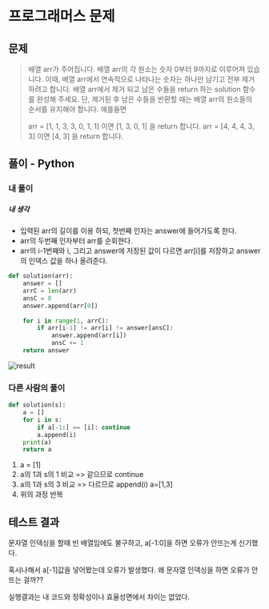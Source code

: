 # 프로그래머스 문제

## 문제

> 배열 arr가 주어집니다. 배열 arr의 각 원소는 숫자 0부터 9까지로 이루어져 있습니다. 이때, 배열 arr에서 연속적으로 나타나는 숫자는 하나만 남기고 전부 제거하려고 합니다. 배열 arr에서 제거 되고 남은 수들을 return 하는 solution 함수를 완성해 주세요. 단, 제거된 후 남은 수들을 반환할 때는 배열 arr의 원소들의 순서를 유지해야 합니다.
> 예를들면
>
> arr = [1, 1, 3, 3, 0, 1, 1] 이면 [1, 3, 0, 1] 을 return 합니다.
> arr = [4, 4, 4, 3, 3] 이면 [4, 3] 을 return 합니다.

## 풀이 - Python

### 내 풀이

##### 내 생각

- 입력된 arr의 길이를 이용 하되, 첫번째 인자는 answer에 들어가도록 한다.
- arr의 두번째 인자부터 arr를 순회한다.
- arr의 i-1번째와 i, 그리고 answer에 저장된 값이 다르면 arr[i]를 저장하고 answer의 인덱스 값을 하나 올려준다.

```python
def solution(arr):
    answer = []
    arrC = len(arr)
    ansC = 0
    answer.append(arr[0])
    
    for i in range(1, arrC):
        if arr[i-1] != arr[i] != answer[ansC]:
            answer.append(arr[i])
            ansC += 1
    return answer
```
![result](https://user-images.githubusercontent.com/13410123/45426656-cb4f5d00-b6d7-11e8-9704-a0865c66f850.png)

### 다른 사람의 풀이

```python
def solution(s):
    a = []
    for i in s:
        if a[-1:] == [i]: continue
        a.append(i)
    print(a)
    return a
```

1. a = [1]
2. a의 1과 s의 1 비교 => 같으므로 continue
3. a의 1과 s의 3 비교 => 다르므로 append(i)     a=[1,3]
4. 위의 과정 반복

## 테스트 결과

문자열 인덱싱을 할때 빈 배열임에도 불구하고, a[-1:0]을 하면 오류가 안뜨는게 신기했다. 

혹시나해서 a[-1]값을 넣어봤는데 오류가 발생했다. 왜 문자열 인덱싱을 하면 오류가 안뜨는 걸까??

실행결과는 내 코드와 정확성이나 효율성면에서 차이는 없었다.

